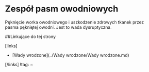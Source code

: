 # Zespół pasm owodniowych

Pęknięcie worka owodniowego i uszkodzenie zdrowych tkanek przez pasma pękniętej owodni. Jest to wada dysruptyczna.



##Linkujące do tej strony

[links]

- [Wady wrodzone](../Wady wrodzone/Wady wrodzone.md)


[/links]
!tag:
~

